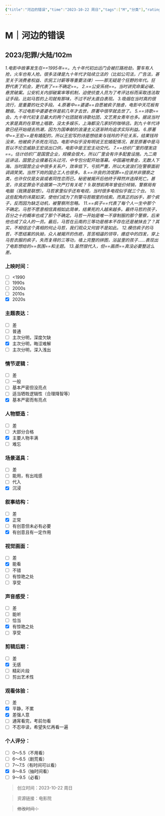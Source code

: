 ```yaml
---
{"title":"河边的错误","time":"2023-10-22 周日","tags":["M","分类"],"rating":"8.0","dg-publish":true,"permalink":"/300 评价/M电影/新近看过/河边的错误/","dgPassFrontmatter":true,"created":"2024-01-25T18:45:04.000+08:00","updated":"2024-01-25T18:45:04.000+08:00"}
---
```



# M｜河边的错误
## 2023/犯罪/大陆/102m
*1.电影中故事发生在==1995年==。九十年代初出远门会被拦路抢劫，警车有人抢，火车也有人抢。很多法律是九十年代才陆续立法的（比如公司法，广告法，甚至关于消费者权益、农民工讨薪等等重要法律）——那无疑是个狂野的年代。狂野代表了机会，更代表了==不确定==。
2.==公安系统==。当时讲究命案必破、悬赏破案。公安机关内部破案率等机制，迫使侦查人员为了考评达标而采取违法取证手段。比如马哲的上司就有那味，不过不好太直白表现。
3.吸烟在当时真的很流行，是重要的社交手段。
4.原著中==婆婆==自愿被疯子施虐，电影中天花板有鞭痕。不过电影中婆婆老伴是前几年才去世，原著中很早就去世了。
5.==诗歌==会。九十年代初复旦最大的两个社团就有诗歌社团，文艺男女青年也多。据说当时大家是真的在草地上唱歌，没太多娱乐，上海都没几家好的咖啡店。到九十年代诗歌已经开始褪去热潮，因为为国奉献的浪漫主义逐渐转向追求实际利益。
6.原著中==王宏==是有婚配的，所以王宏写的诗是想结束与钱玲的不伦关系，结果钱玲没来，他被疯子杀死在河边。电影中似乎没有明说王宏婚配情况，甚至原著中是马哲以不伦恋威胁王宏说出口供，电影中是王宏主动交代。
7.==纺织厂里的理发店==。估计纺织厂是国营企业，规模会很大，所以厂里会有许多配套设施。九二南巡讲话，国营企业摸着石头过河，中专包分配开始落幕。中国遍地黄金，无数人下海。当时国营企业中很多关系户，效率低下，亏损严重，所以大波浪们在警察面前调调笑笑。当然下岗的国企工人也很多。
8.==许良的流氓罪==应该并非猥亵之类，也许仅仅是女装或者同性恋而已。秘密被揭开后他终于释然并选择死亡。甚至，许良定罪会不会跟第一次严打有关呢？
9.联想前两年曾低价倾销，警察局有电脑（我猜是联想）。马哲家里似乎还有电视，当时很多电视似乎就三个台。
10.这些配角的讳莫如深，使他们成为了刑警马哲眼里的线索。而真正的凶手，那个疯子，反而因为缺乏动机，被警察所忽略。
11.==疯子==代表了每个人一生中那个不确定。马哲不愿意相信真相如此简单，结果死的人越来越多。最终马哲的孩子，百分之十的概率也成了那个不确定。马哲一开始是唯一不穿制服的那个警察，后来他也成了众人的一员。最后，马哲在云南的三等功是根本不存在还是被抹去了？其实，不相信这个真相的何止马哲，我们观众又何尝不是如此。
12.模仿疯子的马哲，不愿结案的执拗，众人被揭开的伤疤，苦苦相逼的领导，癔症中的四发，穿上马哲衣服的疯子，失而复得的三等功，墙上完整的拼图，浴盆里的孩子……表现出了电影想给的==氛围==和主题。
13.虽然很代入，但==画质==真没必要整这么差。*
### 上映时间：
- [ ] <1990
- [ ] 1990s
- [ ] 2000s
- [ ] 2010s
- [x] 2020s
### 主题表达：
- [ ] 差
- [ ] 普通
- [ ] 主次分明，深度欠缺
- [x] 主次分明，晦涩难解
- [ ] 主次分明，深入浅出
### 情节逻辑：
- [ ] 差
- [ ] 一般
- [ ] 基本严密但没亮点
- [ ] 适当牺牲逻辑性（合理降智等）
- [x] 基本严密而有亮点
### 人物塑造：
- [ ] 差
- [ ] 大部分合格
- [x] 主要人物丰满
- [ ] 难忘
### 场景道具：
- [ ] 差
- [ ] 能用，有出戏感
- [ ] 代入
- [x] 沉浸
### 叙事结构：
- [ ] 差
- [x] 正常
- [ ] 有创意但未必有必要
- [x] 有创意且有一定作用
### 视觉画面：
- [ ] 差
- [x] 能看
- [ ] 不错
- [ ] 有惊艳之处
- [ ] 享受
### 声音感受：
- [ ] 差
- [ ] 能听
- [ ] 恰当
- [x] 有惊艳之处
- [ ] 享受
### 剪辑后期：
- [ ] 差
- [x] 无感
- [ ] 精彩片段
- [ ] 剪出艺术性
### 观看体验：
- [ ] 差
- [x] 平静，不累
- [x] 差强人意
- [ ] 通宵看完，考前勿看
- [ ] 不忍卒读，希望失忆再看一遍
### 个人评分：
- [ ] 0～5.5（不用看）
- [ ] 6～6.5（剧荒看）
- [ ] 7～7.5（有时间可以看）
- [x] 8～8.5（抽时间看）
- [ ] 9～9.5（必看）

>创立时间：2023-10-22 周日

>资源链接：电影院

>~~修改时间：~~



